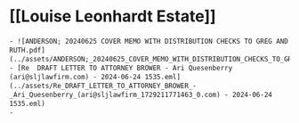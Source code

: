 # [[Louise Leonhardt Estate]]
	- ![ANDERSON; 20240625 COVER MEMO WITH DISTRIBUTION CHECKS TO GREG AND RUTH.pdf](../assets/ANDERSON;_20240625_COVER_MEMO_WITH_DISTRIBUTION_CHECKS_TO_GREG_AND_RUTH_1728700647934_0.pdf)
	- [Re  DRAFT LETTER TO ATTORNEY BROWER - Ari Quesenberry (ari@sljlawfirm.com) - 2024-06-24 1535.eml](../assets/Re_DRAFT_LETTER_TO_ATTORNEY_BROWER_-_Ari_Quesenberry_(ari@sljlawfirm_1729211771463_0.com) - 2024-06-24 1535.eml)
	-